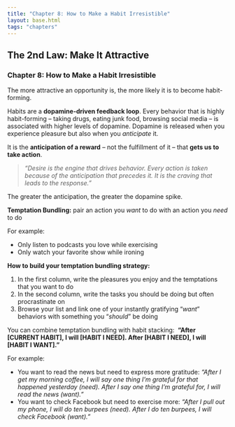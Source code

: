 ```yaml
---
title: "Chapter 8: How to Make a Habit Irresistible"
layout: base.html
tags: "chapters"
---
```


## The 2nd Law: Make It Attractive

### Chapter 8: How to Make a Habit Irresistible

The more attractive an opportunity is, the more likely it is to become habit-forming. 

Habits are a **dopamine-driven feedback loop**. Every behavior that is highly habit-forming – taking drugs, eating junk food, browsing social media – is associated with higher levels of dopamine. Dopamine is released when you experience pleasure but also when you _anticipate_ it.

It is the **anticipation of a reward** – not the fulfillment of it – that **gets us to take action**.

> _“Desire is the engine that drives behavior. Every action is taken because of the anticipation that precedes it. It is the craving that leads to the response.”_

The greater the anticipation, the greater the dopamine spike.

**Temptation Bundling:** pair an action you _want_ to do with an action you _need_ to do

For example:

- Only listen to podcasts you love while exercising
- Only watch your favorite show while ironing 

**How to build your temptation bundling strategy:**

1. In the first column, write the pleasures you enjoy and the temptations that you want to do
2. In the second column, write the tasks you should be doing but often procrastinate on
3. Browse your list and link one of your instantly gratifying “_want_” behaviors with something you “_should_” be doing

You can combine temptation bundling with habit stacking:  **“After [CURRENT HABIT], I will [HABIT I NEED]. After [HABIT I NEED], I will [HABIT I WANT].”**

For example:

- You want to read the news but need to express more gratitude: _“After I get my morning coffee, I will say one thing I’m grateful for that happened yesterday (need). After I say one thing I’m grateful for, I will read the news (want).”_
- You want to check Facebook but need to exercise more: _“After I pull out my phone, I will do ten burpees (need). After I do ten burpees, I will check Facebook (want).”_
